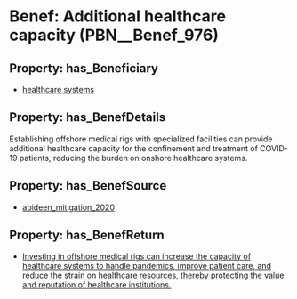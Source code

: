 # Benef: __Additional healthcare capacity__ (PBN__Benef_976)

## Property: has_Beneficiary

* [healthcare systems](../Stakeholder/PBN__Stakeholder_193)

## Property: has_BenefDetails

Establishing offshore medical rigs with specialized facilities can provide additional healthcare capacity for the confinement and treatment of COVID-19 patients, reducing the burden on onshore healthcare systems.

## Property: has_BenefSource

* [abideen_mitigation_2020](../Article/PBN__Article_200)

## Property: has_BenefReturn

* [Investing in offshore medical rigs can increase the capacity of healthcare systems to handle pandemics, improve patient care, and reduce the strain on healthcare resources, thereby protecting the value and reputation of healthcare institutions.](../BenefReturn/PBN__BenefReturn_1075)

